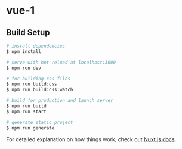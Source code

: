 # vue-1

## Build Setup

```bash
# install dependencies
$ npm install

# serve with hot reload at localhost:3000
$ npm run dev

# for building css files
$ npm run build:css
$ npm run build:css:watch

# build for production and launch server
$ npm run build
$ npm run start

# generate static project
$ npm run generate
```

For detailed explanation on how things work, check out [Nuxt.js docs](https://nuxtjs.org).
